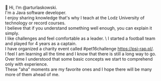 👋 Hi, I’m @arturlaskowski. \
I'm a Java software developer. \
I enjoy sharing knowledge that's why I teach at the Lodz University of technology or record courses. \
I believe that if you understand something well enough, you can explain it simply. \
I like challenges and feel comfortable as a leader. \ 
I started a football team and played for 4 years as a captain. \
I have organized a charity event called #pet16challenge https://psi-rap.pl/. \
I feel I am learning all the time and I know that there is still a long way to go. \
Over time I understood that some basic concepts we start to comprehend only with experience. \
These "aha" moments are my favorite ones and I hope there will be many more of them ahead of me.
